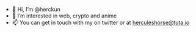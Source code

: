 - 👋 Hi, I’m @herckun
- 👀 I’m interested in web, crypto and anime
- 📫 You can get in touch with my on twitter or at herculeshorse@tuta.io

<!---
herckun/herckun is a ✨ special ✨ repository because its `README.md` (this file) appears on your GitHub profile.
You can click the Preview link to take a look at your changes.
--->

